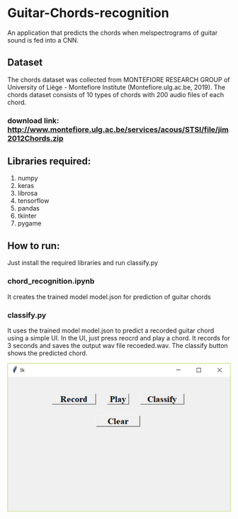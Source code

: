 # Guitar-Chords-recognition
An application that predicts the chords when melspectrograms of guitar sound is fed into a CNN.

## Dataset
The chords dataset was collected from MONTEFIORE RESEARCH GROUP of University of Liège - Montefiore Institute (Montefiore.ulg.ac.be, 2019). The chords dataset consists of 10 types of chords with 200 audio files of each chord.
### download link: http://www.montefiore.ulg.ac.be/services/acous/STSI/file/jim2012Chords.zip

## Libraries required:
1. numpy
2. keras
3. librosa
4. tensorflow
5. pandas
6. tkinter
7. pygame

## How to run:
Just install the required libraries and run classify.py

### chord_recognition.ipynb 
It creates the trained model model.json for prediction of guitar chords

### classify.py
It uses the trained model model.json to predict a recorded guitar chord using a simple UI. In the UI, just press reocrd and play a chord. It records for 3 seconds and saves the output wav file recoeded.wav. The classify button shows the predicted chord.

![alt text](interface.PNG "")

